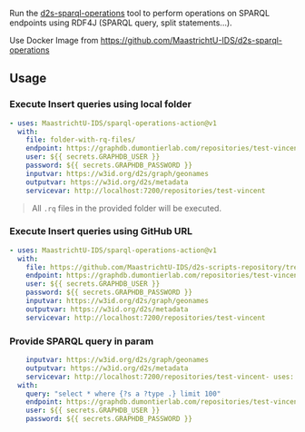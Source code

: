 Run the [d2s-sparql-operations](https://github.com/MaastrichtU-IDS/d2s-sparql-operations) tool to perform operations on SPARQL endpoints using RDF4J (SPARQL query, split statements...).

Use Docker Image from https://github.com/MaastrichtU-IDS/d2s-sparql-operations

## Usage

### Execute Insert queries using local folder

```yaml
- uses: MaastrichtU-IDS/sparql-operations-action@v1
  with:
    file: folder-with-rq-files/
    endpoint: https://graphdb.dumontierlab.com/repositories/test-vincent/statements
    user: ${{ secrets.GRAPHDB_USER }}
    password: ${{ secrets.GRAPHDB_PASSWORD }}
    inputvar: https://w3id.org/d2s/graph/geonames
    outputvar: https://w3id.org/d2s/metadata
    servicevar: http://localhost:7200/repositories/test-vincent
```

> All `.rq` files in the provided folder will be executed.

### Execute Insert queries using GitHub URL

```yaml
- uses: MaastrichtU-IDS/sparql-operations-action@v1
  with:
    file: https://github.com/MaastrichtU-IDS/d2s-scripts-repository/tree/master/sparql/compute-hcls-stats
    endpoint: https://graphdb.dumontierlab.com/repositories/test-vincent/statements
    user: ${{ secrets.GRAPHDB_USER }}
    password: ${{ secrets.GRAPHDB_PASSWORD }}
    inputvar: https://w3id.org/d2s/graph/geonames
    outputvar: https://w3id.org/d2s/metadata
    servicevar: http://localhost:7200/repositories/test-vincent
```

### Provide SPARQL query in param

```yaml
    inputvar: https://w3id.org/d2s/graph/geonames
    outputvar: https://w3id.org/d2s/metadata
    servicevar: http://localhost:7200/repositories/test-vincent- uses: MaastrichtU-IDS/sparql-operations-action@v1
  with:
    query: "select * where {?s a ?type .} limit 100"
    endpoint: https://graphdb.dumontierlab.com/repositories/test-vincent/statements
    user: ${{ secrets.GRAPHDB_USER }}
    password: ${{ secrets.GRAPHDB_PASSWORD }}
```



